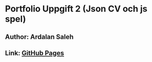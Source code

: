 # Portfolio Uppgift 2 (Json CV och js spel)

## Author: Ardalan Saleh
## Link: [GitHub Pages][def]

[def]: ardalansaleh.github.io/
